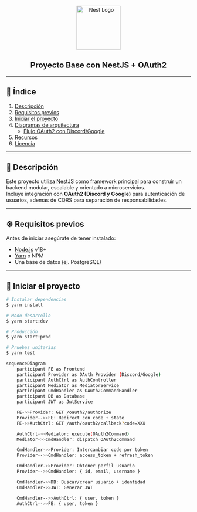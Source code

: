 <p align="center">
  <a href="http://nestjs.com/" target="blank">
    <img src="https://nestjs.com/img/logo-small.svg" width="120" alt="Nest Logo" />
  </a>
</p>

<h2 align="center">Proyecto Base con NestJS + OAuth2</h2>

---

## 📑 Índice

1. [Descripción](#-descripción)
2. [Requisitos previos](#-requisitos-previos)
3. [Iniciar el proyecto](#-iniciar-el-proyecto)
4. [Diagramas de arquitectura](#-diagramas-de-arquitectura)
   - [Flujo OAuth2 con Discord/Google](#flujo-oauth2-con-discordgoogle)
5. [Recursos](#-recursos)
6. [Licencia](#-licencia)

---

## 📖 Descripción

Este proyecto utiliza [NestJS](https://nestjs.com) como framework principal para construir un backend modular, escalable y orientado a microservicios.  
Incluye integración con **OAuth2 (Discord y Google)** para autenticación de usuarios, además de CQRS para separación de responsabilidades.

---

## ⚙️ Requisitos previos

Antes de iniciar asegúrate de tener instalado:

- [Node.js](https://nodejs.org/) v18+
- [Yarn](https://classic.yarnpkg.com/en/docs/install) o NPM
- Una base de datos (ej. PostgreSQL)

---

## 🚀 Iniciar el proyecto

```bash
# Instalar dependencias
$ yarn install

# Modo desarrollo
$ yarn start:dev

# Producción
$ yarn start:prod

# Pruebas unitarias
$ yarn test

sequenceDiagram
    participant FE as Frontend
    participant Provider as OAuth Provider (Discord/Google)
    participant AuthCtrl as AuthController
    participant Mediator as MediatorService
    participant CmdHandler as OAuth2CommandHandler
    participant DB as Database
    participant JWT as JwtService

    FE->>Provider: GET /oauth2/authorize
    Provider-->>FE: Redirect con code + state
    FE->>AuthCtrl: GET /auth/oauth2/callback?code=XXX

    AuthCtrl->>Mediator: execute(OAuth2Command)
    Mediator->>CmdHandler: dispatch OAuth2Command

    CmdHandler->>Provider: Intercambiar code por token
    Provider-->>CmdHandler: access_token + refresh_token

    CmdHandler->>Provider: Obtener perfil usuario
    Provider-->>CmdHandler: { id, email, username }

    CmdHandler->>DB: Buscar/crear usuario + identidad
    CmdHandler->>JWT: Generar JWT

    CmdHandler-->>AuthCtrl: { user, token }
    AuthCtrl-->>FE: { user, token }
